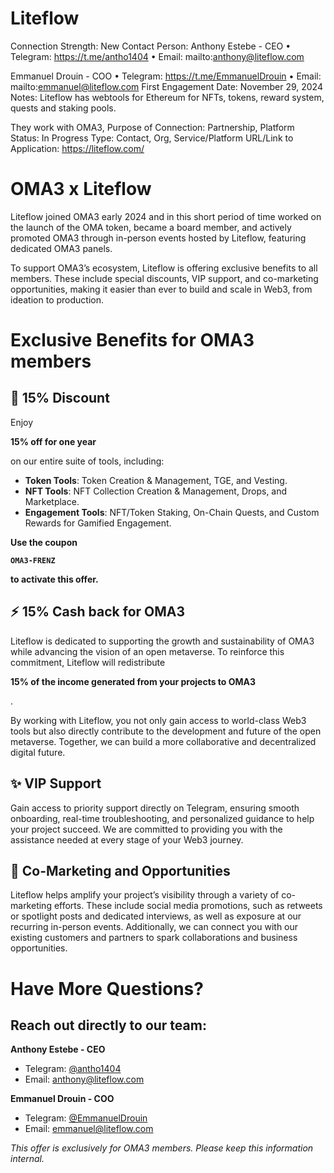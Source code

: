 # Liteflow

Connection Strength: New
Contact Person: Anthony Estebe - CEO
• Telegram: https://t.me/antho1404
• Email: mailto:anthony@liteflow.com

Emmanuel Drouin - COO
• Telegram: https://t.me/EmmanuelDrouin
• Email: mailto:emmanuel@liteflow.com
First Engagement Date: November 29, 2024
Notes: Liteflow has webtools for Ethereum for NFTs, tokens, reward system, quests and staking pools.

They work with OMA3, 
Purpose of Connection: Partnership, Platform
Status: In Progress
Type: Contact, Org, Service/Platform
URL/Link to Application: https://liteflow.com/

# **OMA3 x Liteflow**

Liteflow joined OMA3 early 2024 and in this short period of time worked on the launch of the OMA token, became a board member, and actively promoted OMA3 through in-person events hosted by Liteflow, featuring dedicated OMA3 panels.

To support OMA3’s ecosystem, Liteflow is offering exclusive benefits to all members. These include special discounts, VIP support, and co-marketing opportunities, making it easier than ever to build and scale in Web3, from ideation to production.

# **Exclusive Benefits for OMA3 members**

## **:handshake: 15% Discount**

Enjoy

**15% off for one year**

on our entire suite of tools, including:

- **Token Tools**: Token Creation & Management, TGE, and Vesting.
- **NFT Tools**: NFT Collection Creation & Management, Drops, and Marketplace.
- **Engagement Tools**: NFT/Token Staking, On-Chain Quests, and Custom Rewards for Gamified Engagement.

**Use the coupon**

**`OMA3-FRENZ`**

**to activate this offer.**

## **:zap: 15% Cash back for OMA3**

Liteflow is dedicated to supporting the growth and sustainability of OMA3 while advancing the vision of an open metaverse. To reinforce this commitment, Liteflow will redistribute

**15% of the income generated from your projects to OMA3**

.

By working with Liteflow, you not only gain access to world-class Web3 tools but also directly contribute to the development and future of the open metaverse. Together, we can build a more collaborative and decentralized digital future.

## **:sparkles: VIP Support**

Gain access to priority support directly on Telegram, ensuring smooth onboarding, real-time troubleshooting, and personalized guidance to help your project succeed. We are committed to providing you with the assistance needed at every stage of your Web3 journey.

## **:rocket: Co-Marketing and Opportunities**

Liteflow helps amplify your project’s visibility through a variety of co-marketing efforts. These include social media promotions, such as retweets or spotlight posts and dedicated interviews, as well as exposure at our recurring in-person events. Additionally, we can connect you with our existing customers and partners to spark collaborations and business opportunities.

# **Have More Questions?**

## Reach out directly to our team:

**Anthony Estebe - CEO**

- Telegram: [@antho1404](https://t.me/antho1404)
- Email: [anthony@liteflow.com](mailto:anthony@liteflow.com)

**Emmanuel Drouin - COO**

- Telegram: [@EmmanuelDrouin](https://t.me/EmmanuelDrouin)
- Email: [emmanuel@liteflow.com](mailto:emmanuel@liteflow.com)

*This offer is exclusively for OMA3 members. Please keep this information internal.*